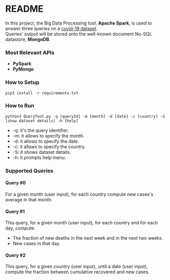 # README #

In this project, the Big Data Processing tool, **Apache Spark**, is used to answer three queries on a [covid-19 dataset](https://www.kaggle.com/imdevskp/corona-virus-report?select=full_grouped.csv).   
Queries' output will be stored onto the well-known document No-SQL datastore, **MongoDB**. 

### Most Relevant APIs ###

* **PySpark**  
* **PyMongo**


### How to Setup ###

    pip3 install -r requirements.txt

### How to Run ###

    python3 QueryTool.py -q [queryId] -m [month] -d [date] -c [country] -S [show dataset details] -h [help]

*	-q: it's the query identifier.
*	-m: it allows to specify the month.
*	-d: it allows to specify the date.
*	-c: it allows to specify the country.
*	-S: it shows dataset details.
*	-h: it prompts help menu.

### Supported Queries ###

#### Query #0 ####
For a given month (user input), for each country compute new cases's average in that month.

#### Query #1 ####
This query, for a given month (user input), for each country and for each day, compute:

* The fraction of new deaths in the next week and in the next two weeks.
* New cases in that day.

#### Query #2 ####
This query, for a given country (user input), until a date (user input), compute the fraction between cumulative recovered and new cases. 